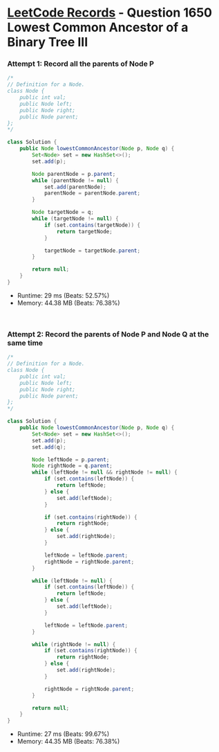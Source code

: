 # [LeetCode Records](../../README.md) - Question 1650 Lowest Common Ancestor of a Binary Tree III

### Attempt 1: Record all the parents of Node P
```java
/*
// Definition for a Node.
class Node {
    public int val;
    public Node left;
    public Node right;
    public Node parent;
};
*/

class Solution {
    public Node lowestCommonAncestor(Node p, Node q) {
        Set<Node> set = new HashSet<>();
        set.add(p);

        Node parentNode = p.parent;
        while (parentNode != null) {
            set.add(parentNode);
            parentNode = parentNode.parent;
        }

        Node targetNode = q;
        while (targetNode != null) {
            if (set.contains(targetNode)) {
                return targetNode;
            }

            targetNode = targetNode.parent;
        }

        return null;
    }
}
```
- Runtime: 29 ms (Beats: 52.57%)
- Memory: 44.38 MB (Beats: 76.38%)

<br>

### Attempt 2: Record the parents of Node P and Node Q at the same time
```java
/*
// Definition for a Node.
class Node {
    public int val;
    public Node left;
    public Node right;
    public Node parent;
};
*/

class Solution {
    public Node lowestCommonAncestor(Node p, Node q) {
        Set<Node> set = new HashSet<>();
        set.add(p);
        set.add(q);

        Node leftNode = p.parent;
        Node rightNode = q.parent;
        while (leftNode != null && rightNode != null) {
            if (set.contains(leftNode)) {
                return leftNode;
            } else {
                set.add(leftNode);
            }

            if (set.contains(rightNode)) {
                return rightNode;
            } else {
                set.add(rightNode);
            }

            leftNode = leftNode.parent;
            rightNode = rightNode.parent;
        }

        while (leftNode != null) {
            if (set.contains(leftNode)) {
                return leftNode;
            } else {
                set.add(leftNode);
            }

            leftNode = leftNode.parent;
        }

        while (rightNode != null) {
            if (set.contains(rightNode)) {
                return rightNode;
            } else {
                set.add(rightNode);
            }

            rightNode = rightNode.parent;
        }

        return null;
    }
}
```
- Runtime: 27 ms (Beats: 99.67%)
- Memory: 44.35 MB (Beats: 76.38%)

<br>
